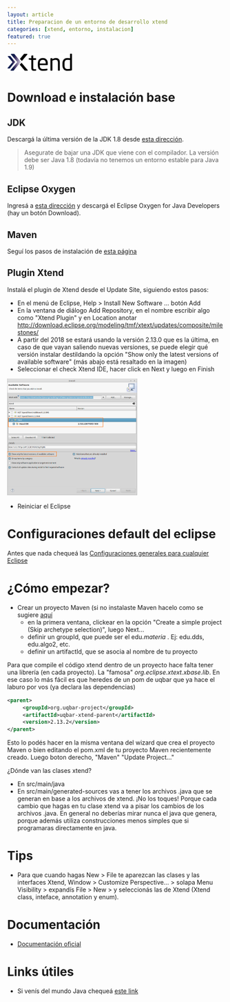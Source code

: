 ```yaml
---
layout: article
title: Preparacion de un entorno de desarrollo xtend
categories: [xtend, entorno, instalacion]
featured: true
---
```


<img src="/img/wiki/Xtend-logo.png" height="30%" width="30%">

# Download e instalación base

## JDK

Descargá la última versión de la JDK 1.8 desde [esta dirección](http://www.oracle.com/technetwork/java/javase/downloads/index.html). 

> Asegurate de bajar una JDK que viene con el compilador. La versión debe ser Java 1.8 (todavía no tenemos un entorno estable para Java 1.9)

## Eclipse Oxygen

Ingresá a [esta dirección](https://www.eclipse.org/oxygen/) y descargá el Eclipse Oxygen for Java Developers (hay un botón Download).

## Maven

Seguí los pasos de instalación de [esta página](http://localhost:4000/wiki/articles/guia-de-instalacion-de-maven.html)

## Plugin Xtend 

Instalá el plugin de Xtend desde el Update Site, siguiendo estos pasos:

- En el menú de Eclipse, Help &gt; Install New Software ... botón Add
- En la ventana de diálogo Add Repository, en el nombre escribir algo como "Xtend Plugin" y en Location anotar http://download.eclipse.org/modeling/tmf/xtext/updates/composite/milestones/
- A partir del 2018 se estará usando la versión 2.13.0 que es la última, en caso de que vayan saliendo nuevas versiones, se puede elegir qué versión instalar destildando la opción "Show only the latest versions of available software" (más abajo está resaltado en la imagen)
- Seleccionar el check Xtend IDE, hacer click en Next y luego en Finish

<img src="/img/wiki/Xtend-installation.png" height="60%" width="60%">

- Reiniciar el Eclipse

<!-- -->

# Configuraciones default del eclipse

Antes que nada chequeá las [Configuraciones generales para cualquier Eclipse](configuraciones-generales-para-cualquier-eclipse.html)

# ¿Cómo empezar?

*  Crear un proyecto Maven (si no instalaste Maven hacelo como se sugiere [aquí](guia-de-instalacion-de-maven.html)
    * en la primera ventana, clickear en la opción "Create a simple project (Skip archetype selection)", luego Next...
    * definir un groupId, que puede ser el edu.*materia* . Ej: edu.dds, edu.algo2, etc.
    * definir un artifactId, que se asocia al nombre de tu proyecto

Para que compile el código xtend dentro de un proyecto hace falta tener una librería (en cada proyecto). La "famosa" *org.eclipse.xtext.xbase.lib*. En ese caso lo más fácil es que heredes de un pom de uqbar que ya hace el laburo por vos (ya declara las dependencias)

```xml
<parent>
     <groupId>org.uqbar-project</groupId>
     <artifactId>uqbar-xtend-parent</artifactId>
     <version>2.13.2</version>
</parent>
```

Esto lo podés hacer en la misma ventana del wizard que crea el proyecto Maven o bien editando el pom.xml de tu proyecto Maven recientemente creado. Luego boton derecho, "Maven" "Update Project..."

¿Dónde van las clases xtend?

* En src/main/java
* En src/main/generated-sources vas a tener los archivos .java que se generan en base a los archivos de xtend. ¡No los toques! Porque cada cambio que hagas en tu clase xtend va a pisar los cambios de los archivos .java. En general no deberías mirar nunca el java que genera, porque además utiliza construcciones menos simples que si programaras directamente en java.

<!-- -->

# Tips

* Para que cuando hagas New > File te aparezcan las clases y las interfaces Xtend, Window > Customize Perspective... > solapa Menu Visibility > expandís File > New > y seleccionás las de Xtend (Xtend class, inteface, annotation y enum).

<!-- -->

# Documentación

* [Documentación oficial](http://www.eclipse.org/xtend/documentation/)

<!-- -->

# Links útiles

* Si venís del mundo Java chequeá [este link](http://jnario.org/org/jnario/jnario/documentation/20FactsAboutXtendSpec.html)

